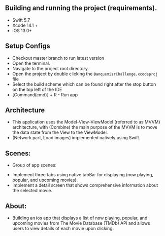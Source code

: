 ## Building and running the project (requirements).
* Swift 5.7
* Xcode 14.1 +
* iOS 13.0+

## Setup Configs
- Checkout master branch to run latest version
- Open the terminal.
- Navigate to the project root directory.
- Open the project by double clicking the `BanquemisrChallenge.xcodeproj` file
- Select the build scheme which can be found right after the stop button on the top left of the IDE
- [Command(cmd)] + R - Run app

## Architecture
- This application uses the Model-View-ViewModel (referred to as MVVM) architecture, with (Combine)
the main purpose of the MVVM is to move the data state from the View to the ViewModel.
- (Network part, Load images)  implemented natively using Swift.



## Scenes:
* Group of app scenes: 
- Implement three tabs using native tabBar for displaying (now playing, popular, and upcoming movies).
-  Implement a detail screen that shows comprehensive information about the selected movie.

## About:
- Building an ios app that displays a list of now playing, popular, and upcoming movies from The Movie Database (TMDb) API and allows users to view details of each movie upon clicking.

